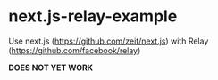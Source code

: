 # next.js-relay-example
Use next.js (https://github.com/zeit/next.js) with Relay (https://github.com/facebook/relay)

**DOES NOT YET WORK**
